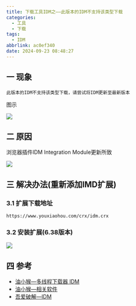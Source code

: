 ```yaml
---
title: 下载工具IDM之——此版本的IDM不支持该类型下载
categories:
  - 工具
  - 下载
tags:
  - IDM
abbrlink: ac0ef340
date: 2024-09-23 08:48:27
---
```

## 一 现象

```
此版本的IDM不支持该类型下载，请尝试将IDM更新至最新版本
```

图示

![][1]

<!--more-->

## 二 原因

浏览器插件IDM Integration Module更新所致

![][2]

## 三 解决办法(重新添加IMD扩展)

### 3.1 扩展下载地址

```
https://www.youxiaohou.com/crx/idm.crx
```

### 3.2 安装扩展(6.38版本)

![][3]

## 四 参考

* [油小猴—多线程下载器 IDM](https://www.youxiaohou.com/zh-cn/idm.html)
* [油小猴—相关软件](https://www.lanzouw.com/b00t6r2id)
* [吾爱破解—IDM](https://www.52pojie.cn/thread-1929729-1-1.html)



[1]:https://cdn.jsdelivr.net/gh/pgzxc/cdn/blog-image/idm-error-msg-1.png
[2]:https://cdn.jsdelivr.net/gh/pgzxc/cdn/blog-image/idm-error-module-diff-2.png
[3]:https://cdn.jsdelivr.net/gh/pgzxc/cdn/blog-image/idm-error-redownload-3.png
